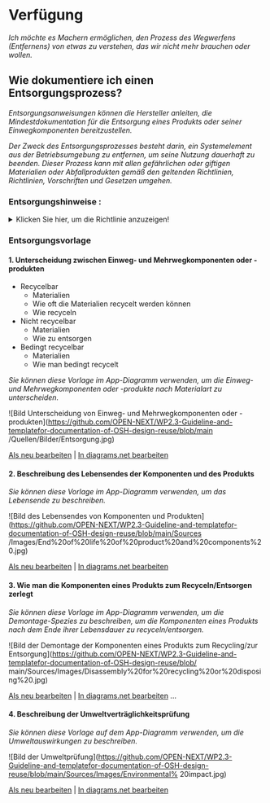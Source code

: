 # **Verfügung**

*Ich möchte es Machern ermöglichen, den Prozess des Wegwerfens (Entfernens) von etwas zu verstehen, das wir nicht mehr brauchen oder wollen.*

## **Wie dokumentiere ich einen Entsorgungsprozess?**

*Entsorgungsanweisungen können die Hersteller anleiten, die Mindestdokumentation für die Entsorgung eines Produkts oder seiner Einwegkomponenten bereitzustellen.*

*Der Zweck des Entsorgungsprozesses besteht darin, ein Systemelement aus der Betriebsumgebung zu entfernen, um seine Nutzung dauerhaft zu beenden. Dieser Prozess kann mit allen gefährlichen oder giftigen Materialien oder Abfallprodukten gemäß den geltenden Richtlinien, Richtlinien, Vorschriften und Gesetzen umgehen.*

 ### **Entsorgungshinweise :**
<Details>
  <summary>Klicken Sie hier, um die Richtlinie anzuzeigen!</summary>
 
  - **Definition:** *Entsorgungsanweisungen geben den Prozess der Entfernung eines Systems oder seiner Komponenten an, stellen sicher, dass alle umweltempfindlichen Materialien ordnungsgemäß gehandhabt werden, und schicken den Rest zur Lagerung oder zum Verkauf von Überschüssen.*


```
Was beinhaltet die Dokumentation von Entsorgungshinweisen?

 1. Unterscheidung von Einweg- und Mehrwegkomponenten oder -produkten
   - Recycelbar: ein Prozess, bei dem Abfall in eine andere Form von neuen und wiederverwendbaren Materialien umgewandelt wird
      - Identifizierung des Materials von Einwegkomponenten oder -produkten.
         - Einwegprodukte werden am häufigsten aus hergestellt
            - Polystyrol
            - Baumwolle
            - etc.
     - Bestimmen, welches Material viele Male recycelt werden kann
     - Wie können die Komponenten oder Produkte und ihre Art von Materialien recycelt werden?
   - Nicht recycelbar: Die Komponenten oder Produkte, die für den einmaligen Gebrauch konzipiert sind, was bedeutet, dass sie sofort nach Gebrauch entsorgt werden.
      - Identifizieren des Materials von Komponenten oder Produkten.
         - Textilien
         - Keramik
         - Etc.
     - Wie sind die nicht recycelbaren Komponenten oder Produkte und deren Materialarten zu entsorgen?
         - Verbrennung: Diese Art der Abfallentsorgung beinhaltet die Deponiemethode, bei der Sie Abfallstoffe durch Verbrennung beseitigen.
         - Deponie: Es geht um das Sammeln, Transportieren, Deponieren und Vergraben von Abfällen auf einem bestimmten Land.
   - Bedingt recycelbar: Hier erfahren Sie, ob vor dem Recycling der Komponente oder des Produkts weitere Schritte erforderlich sind.
      - Ermittlung der bedingt wiederverwertbaren Materialien
      - Wie können die Komponenten oder Produkte und ihre Art von Materialien bedingt recycelt werden?
 2. Identifizieren Sie die Produktlebensdauer für die Entsorgung oder das Recycling
 3. Wie werden die Komponenten eines Produkts zum Recycling/Entsorgen zerlegt?
 4. Beschreibung der Umweltverträglichkeitsprüfung: Es handelt sich um die Bewertung der Umweltauswirkungen der Entsorgung oder des Recyclings eines Produkts vor der Entscheidung, mit der vorgeschlagenen Maßnahme fortzufahren.
   - Die negativen Auswirkungen von Einwegprodukten auf die Umwelt, wenn die Nachhaltigkeit bei den Entsorgungsmöglichkeiten nicht berücksichtigt wird.
   - Wie wählt man das Entsorgungs- oder Recyclingverfahren so aus, dass es weniger Umweltauswirkungen hat?
 
Wie visualisiert man den Entsorgungsprozess?
 1. Bilder
 2. Videos
```
</details>

### Entsorgungsvorlage
 
 #### 1. Unterscheidung zwischen Einweg- und Mehrwegkomponenten oder -produkten
  * Recycelbar
     * Materialien
     * Wie oft die Materialien recycelt werden können
     * Wie recyceln
  * Nicht recycelbar
      * Materialien
      * Wie zu entsorgen
  * Bedingt recycelbar
     * Materialien
     * Wie man bedingt recycelt

 *Sie können diese Vorlage im App-Diagramm verwenden, um die Einweg- und Mehrwegkomponenten oder -produkte nach Materialart zu unterscheiden.*
 
 ![Bild Unterscheidung von Einweg- und Mehrwegkomponenten oder -produkten](https://github.com/OPEN-NEXT/WP2.3-Guideline-and-templatefor-documentation-of-OSH-design-reuse/blob/main /Quellen/Bilder/Entsorgung.jpg)

 <a href="https://app.diagrams.net/#Hamerezoji1362%2Fdrawio-github%2Fmaster%2FDisposal.drawio" target="_blank">Als neu bearbeiten</a> | <a href="https://app.diagrams.net/#Hamerezoji1362%2Fdrawio-github%2Fmaster%2FDisposal.png">In diagrams.net bearbeiten</a>
 
 #### 2. Beschreibung des Lebensendes der Komponenten und des Produkts
 
  *Sie können diese Vorlage im App-Diagramm verwenden, um das Lebensende zu beschreiben.*
 
 ![Bild des Lebensendes von Komponenten und Produkten](https://github.com/OPEN-NEXT/WP2.3-Guideline-and-templatefor-documentation-of-OSH-design-reuse/blob/main/Sources /Images/End%20of%20life%20of%20product%20and%20components%20.jpg)

 <a href="https://app.diagrams.net/#Hamerezoji1362%2Fdrawio-github%2Fmaster%2FEnd%20of%20life%20of%20product%20and%20components%20.drawio">Als neu bearbeiten</a> | <a href="https://app.diagrams.net/#Hamerezoji1362%2Fdrawio-github%2Fmaster%2F%20End%20of%20life%20of%20product%20and%20components%20.png">In diagrams.net bearbeiten </a>

 #### 3. Wie man die Komponenten eines Produkts zum Recyceln/Entsorgen zerlegt
 
   *Sie können diese Vorlage im App-Diagramm verwenden, um die Demontage-Spezies zu beschreiben, um die Komponenten eines Produkts nach dem Ende ihrer Lebensdauer zu recyceln/entsorgen.*
 
 ![Bild der Demontage der Komponenten eines Produkts zum Recycling/zur Entsorgung](https://github.com/OPEN-NEXT/WP2.3-Guideline-and-templatefor-documentation-of-OSH-design-reuse/blob/ main/Sources/Images/Disassembly%20for%20recycling%20or%20disposing%20.jpg)
 
 <a href="https://app.diagrams.net/#Hamerezoji1362%2Fdrawio-github%2Fmaster%2FDisassemble%20for%20recycling%20or%20disposing.drawio">Als neu bearbeiten</a> | <a href="https://app.diagrams.net/#Hamerezoji1362%2Fdrawio-github%2Fmaster%2FDisassembly%20for%20recycling%20or%20disposing%20.drawio.png">In diagrams.net bearbeiten</a>
 ...
 #### 4. Beschreibung der Umweltverträglichkeitsprüfung
 
  
   *Sie können diese Vorlage auf dem App-Diagramm verwenden, um die Umweltauswirkungen zu beschreiben.*
 
 ![Bild der Umweltprüfung](https://github.com/OPEN-NEXT/WP2.3-Guideline-and-templatefor-documentation-of-OSH-design-reuse/blob/main/Sources/Images/Environmental% 20impact.jpg)

 <a href="https://app.diagrams.net/#Hamerezoji1362%2Fdrawio-github%2Fmaster%2FEnvironmental%20impact.drawio">Als neu bearbeiten</a> | <a href="https://app.diagrams.net/#Hamerezoji1362%2Fdrawio-github%2Fmaster%2FEnvironmental%20impact.drawio.png">In diagrams.net bearbeiten</a>
